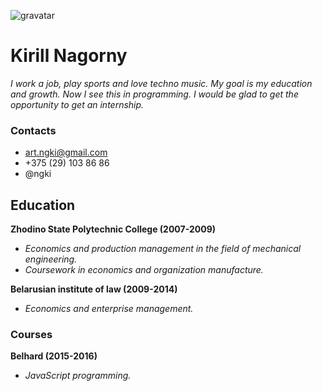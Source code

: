 ![gravatar](https://www.gravatar.com/avatar/d83e5f07fd51b36430b5eca94d8804df?s=300)

# Kirill Nagorny

*I work a job, play sports and love techno music. My goal is my education and growth. Now I see this in programming. I would be glad to get the opportunity to get an internship.*

### Contacts

* art.ngki@gmail.com
* +375 (29) 103 86 86
* @ngki

## Education

**Zhodino State Polytechnic College (2007-2009)**

* *Economics and production management in the field of mechanical engineering.*
* *Coursework in economics and organization manufacture.*

**Belarusian institute of law (2009-2014)**

* *Economics and enterprise management.*

### Courses

**Belhard (2015-2016)**

* *JavaScript programming.*
